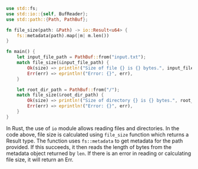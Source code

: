 ```rust
use std::fs;
use std::io::{self, BufReader};
use std::path::{Path, PathBuf};

fn file_size(path: &Path) -> io::Result<u64> {
    fs::metadata(path).map(|m| m.len())
}

fn main() {
    let input_file_path = PathBuf::from("input.txt");
    match file_size(&input_file_path) {
        Ok(size) => println!("Size of file {} is {} bytes.", input_file_path.display(), size),
        Err(err) => eprintln!("Error: {}", err),
    }

    let root_dir_path = PathBuf::from("/");
    match file_size(&root_dir_path) {
        Ok(size) => println!("Size of directory {} is {} bytes.", root_dir_path.display(), size),
        Err(err) => eprintln!("Error: {}", err),
    }
}
```
In Rust, the use of `io` module allows reading files and directories. In the code above, file size is calculated using `file_size` function which returns a Result type. The function uses `fs::metadata` to get metadata for the path provided. If this succeeds, it then reads the length of bytes from the metadata object returned by `len`. If there is an error in reading or calculating file size, it will return an Err.
